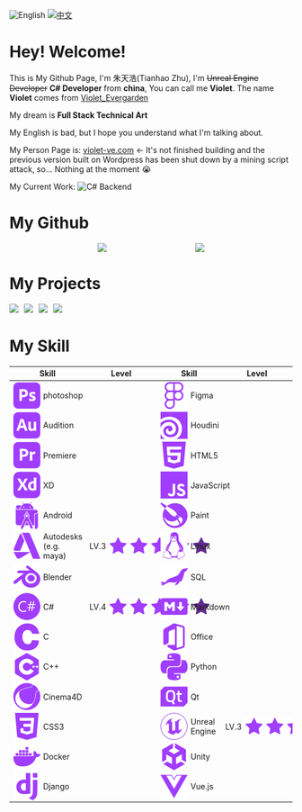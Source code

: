 ![English](https://img.shields.io/badge/-English-blueviolet) [![中文](https://img.shields.io/badge/-%E4%B8%AD%E6%96%87-blueviolet)](./README-ZH.md)

# Hey! Welcome!

This is My Github Page, I'm 朱天浩(Tianhao Zhu), I'm ~~Unreal Engine Developer~~ **C# Developer** from **china**, You can call me **Violet**. The name **Violet** comes from [Violet_Evergarden](https://en.wikipedia.org/wiki/Violet_Evergarden)

My dream is **Full Stack Technical Art**

My English is bad, but I hope you understand what I'm talking about.

My Person Page is: [violet-ve.com](http://violet-ve.com) <- It's not finished building and the previous version built on Wordpress has been shut down by a mining script attack, so... Nothing at the moment :sob:

My Current Work: ![C# Backend](https://img.shields.io/badge/-C%23%20Backend-blueviolet)

# My Github

<div style="display:flex;align-items: center;justify-content: space-evenly;">
<img src="https://github-readme-stats.vercel.app/api?username=violet-ve&show_icons=true&count_private=true&theme=gruvbox&include_all_commits=true" />
<img src="https://github-readme-stats.vercel.app/api/top-langs/?username=violet-ve&theme=gruvbox" />
</div>

# My Projects

<div style="display:flex;flex-wrap:wrap;gap:10px">
    <a href="https://github.com/Violet-VE/OSSToolKitForQt">
        <img src="https://github-readme-stats.vercel.app/api/pin/?username=violet-ve&repo=OSSToolKitForQt&theme=gruvbox" />
    </a> 
    <a href="https://github.com/Violet-VE/violetve.huaxia.maui">
        <img src="https://github-readme-stats.vercel.app/api/pin/?username=violet-ve&repo=violetve.huaxia.maui&theme=gruvbox" />
    </a> 
    <a href="https://github.com/Violet-VE/Qt6_Qml_Module_Test">
        <img src="https://github-readme-stats.vercel.app/api/pin/?username=violet-ve&repo=Qt6_Qml_Module_Test&theme=gruvbox" />
    </a> 
    <a href="https://github.com/Violet-VE/LearningForUnreal">
        <img src="https://github-readme-stats.vercel.app/api/pin/?username=violet-ve&repo=LearningForUnreal&theme=gruvbox" />
    </a> 
</div>

# My Skill

| Skill                                                                                                                                  | Level                                                                                                                                                                                                                                                                                                              | Skill                                                                                                                              | Level                                                                                                                                                                                                                                                                                                              |
| -------------------------------------------------------------------------------------------------------------------------------------- | ------------------------------------------------------------------------------------------------------------------------------------------------------------------------------------------------------------------------------------------------------------------------------------------------------------------ | ---------------------------------------------------------------------------------------------------------------------------------- | ------------------------------------------------------------------------------------------------------------------------------------------------------------------------------------------------------------------------------------------------------------------------------------------------------------------ |
| <div style="display:flex;align-items: center;"><img src="./icons/photoshop.svg"  style="margin-right:5px" />photoshop</div>            |                                                                                                                                                                                                                                                                                                                    | <div style="display:flex;align-items: center;"><img src="./icons/Figma.svg"  style="margin-right:5px" />Figma</div>                |                                                                                                                                                                                                                                                                                                                    |
| <div style="display:flex;align-items: center;"><img src="./icons/Audition.svg"  style="margin-right:5px" />Audition</div>              |                                                                                                                                                                                                                                                                                                                    | <div style="display:flex;align-items: center;"><img src="./icons/Houdini.svg"  style="margin-right:5px" />Houdini</div>            |                                                                                                                                                                                                                                                                                                                    |
| <div style="display:flex;align-items: center;"><img src="./icons/Premiere.svg"  style="margin-right:5px" />Premiere</div>              |                                                                                                                                                                                                                                                                                                                    | <div style="display:flex;align-items: center;"><img src="./icons/HTML5.svg"  style="margin-right:5px" />HTML5</div>                |                                                                                                                                                                                                                                                                                                                    |
| <div style="display:flex;align-items: center;"><img src="./icons/XD.svg"  style="margin-right:5px" />XD</div>                          |                                                                                                                                                                                                                                                                                                                    | <div style="display:flex;align-items: center;"><img src="./icons/JavaScript.svg"  style="margin-right:5px" />JavaScript</div>      |                                                                                                                                                                                                                                                                                                                    |
| <div style="display:flex;align-items: center;"><img src="./icons/Android.svg"  style="margin-right:5px" />Android</div>                |                                                                                                                                                                                                                                                                                                                    | <div style="display:flex;align-items: center;"><img src="./icons/Krita.svg"  style="margin-right:5px" />Paint</div>                |                                                                                                                                                                                                                                                                                                                    |
| <div style="display:flex;align-items: center;"><img src="./icons/Autodesk.svg"  style="margin-right:5px" />Autodesks (e.g. maya)</div> | <div style="display:flex;align-items: center;">LV.3 <img src="./icons/star.svg" style="margin:0 5px" /><img src="./icons/star.svg" style="margin-right:5px" /><img src="./icons/star.svg" style="margin-right:5px" /><img src="./icons/star2.svg" style="margin-right:5px" /><img src="./icons/star2.svg" /></div> | <div style="display:flex;align-items: center;"><img src="./icons/Linux.svg"  style="margin-right:5px" />Linux</div>                |                                                                                                                                                                                                                                                                                                                    |
| <div style="display:flex;align-items: center;"><img src="./icons/Blender.svg"  style="margin-right:5px" />Blender</div>                |                                                                                                                                                                                                                                                                                                                    | <div style="display:flex;align-items: center;"><img src="./icons/MariaDB.svg"  style="margin-right:5px" />SQL</div>                |                                                                                                                                                                                                                                                                                                                    |
| <div style="display:flex;align-items: center;"><img src="./icons/CSharp.svg"  style="margin-right:5px" />C#</div>                      |<div style="display:flex;align-items: center;">LV.4 <img src="./icons/star.svg" style="margin:0 5px" /><img src="./icons/star.svg" style="margin-right:5px" /><img src="./icons/star.svg" style="margin-right:5px" /><img src="./icons/star.svg" style="margin-right:5px" /><img src="./icons/star2.svg" />| <div style="display:flex;align-items: center;"><img src="./icons/Markdown.svg"  style="margin-right:5px" />Markdown</div>          |                                                                                                                                                                                                                                                                                                                    |
| <div style="display:flex;align-items: center;"><img src="./icons/C.svg"  style="margin-right:5px" />C</div>                            |                                                                                                                                                                                                                                                                                                                    | <div style="display:flex;align-items: center;"><img src="./icons/Office.svg"  style="margin-right:5px" />Office</div>              |                                                                                                                                                                                                                                                                                                                    |
| <div style="display:flex;align-items: center;"><img src="./icons/Cpp.svg"  style="margin-right:5px" />C++</div>                        |                                                                                                                                                                                                                                                                                                                    | <div style="display:flex;align-items: center;"><img src="./icons/Python.svg"  style="margin-right:5px" />Python</div>              |                                                                                                                                                                                                                                                                                                                    |
| <div style="display:flex;align-items: center;"><img src="./icons/Cinema4D.svg"  style="margin-right:5px" />Cinema4D</div>              |                                                                                                                                                                                                                                                                                                                    | <div style="display:flex;align-items: center;"><img src="./icons/Qt.svg"  style="margin-right:5px" />Qt</div>                      |                                                                                                                                                                                                                                                                                                                    |
| <div style="display:flex;align-items: center;"><img src="./icons/CSS3.svg"  style="margin-right:5px" />CSS3</div>                      |                                                                                                                                                                                                                                                                                                                    | <div style="display:flex;align-items: center;"><img src="./icons/UnrealEngine.svg" style="margin-right:5px" /> Unreal Engine</div> | <div style="display:flex;align-items: center;">LV.3 <img src="./icons/star.svg" style="margin:0 5px" /><img src="./icons/star.svg" style="margin-right:5px" /><img src="./icons/star.svg" style="margin-right:5px" /><img src="./icons/star2.svg" style="margin-right:5px" /><img src="./icons/star2.svg" /></div> |
| <div style="display:flex;align-items: center;"><img src="./icons/Docker.svg"  style="margin-right:5px" />Docker</div>                  |                                                                                                                                                                                                                                                                                                                    | <div style="display:flex;align-items: center;"><img src="./icons/Unity.svg"  style="margin-right:5px" />Unity</div>                |                                                                                                                                                                                                                                                                                                                    |
| <div style="display:flex;align-items: center;"><img src="./icons/Django.svg"  style="margin-right:5px" />Django</div>                  |                                                                                                                                                                                                                                                                                                                    | <div style="display:flex;align-items: center;"><img src="./icons/Vue.js.svg"  style="margin-right:5px" />Vue.js</div>              |                                                                                                                                                                                                                                                                                                                    |
